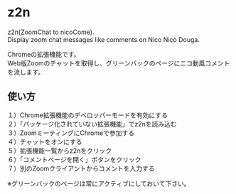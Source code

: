 # z2n
z2n(ZoomChat to nicoCome).<br>
Display zoom chat messages like comments on Nico Nico Douga.

Chromeの拡張機能です。<br>
Web版Zoomのチャットを取得し、グリーンバックのページにニコ動風コメントを流します。

## 使い方
１）Chrome拡張機能のデベロッパーモードを有効にする<br>
２）「パッケージ化されていない拡張機能」でz2nを読み込む<br>
３）ZoomミーティングにChromeで参加する<br>
４）チャットをオンにする<br>
５）拡張機能一覧からz2nをクリック<br>
６）「コメントページを開く」ボタンをクリック<br>
７）別のZoomクライアントからコメントを入力する<br>

※グリーンバックのページは常にアクティブにしておいて下さい。

